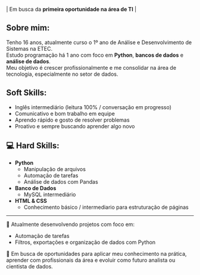 | Em busca da **primeira oportunidade na área de TI** |

## Sobre mim:
Tenho 16 anos, atualmente curso o 1º ano de Análise e Desenvolvimento de Sistemas na ETEC.  
Estudo programação há 1 ano com foco em **Python**, **bancos de dados** e **análise de dados**.  
Meu objetivo é crescer profissionalmente e me consolidar na área de tecnologia, especialmente no setor de dados.

## Soft Skills:
- Inglês intermediário (leitura 100% / conversação em progresso)
- Comunicativo e bom trabalho em equipe
- Aprendo rápido e gosto de resolver problemas
- Proativo e sempre buscando aprender algo novo

## 💻 Hard Skills:
- **Python**
  - Manipulação de arquivos
  - Automação de tarefas
  - Análise de dados com Pandas
- **Banco de Dados**
  - MySQL intermediário
- **HTML & CSS**
  - Conhecimento básico / intermediario para estruturação de páginas

---

📌 Atualmente desenvolvendo projetos com foco em:
- Automação de tarefas
- Filtros, exportações e organização de dados com Python

🚀 Em busca de oportunidades para aplicar meu conhecimento na prática, aprender com profissionais da área e evoluir como futuro analista ou cientista de dados.

